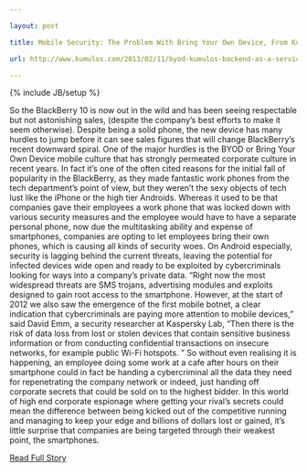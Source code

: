 ---
layout: post
title: Mobile Security: The Problem With Bring Your Own Device, From Kumulos
url: http://www.kumulos.com/2013/02/11/byod-kumulos-backend-as-a-service/
---
{% include JB/setup %}
<p>  So the BlackBerry 10 is now out in the wild and has been seeing respectable but not astonishing sales, (despite the company’s best efforts to make it seem otherwise).  Despite being a solid phone, the new device has many hurdles to jump before it can see sales figures that will change BlackBerry’s recent downward spiral.  One of the major hurdles is the BYOD or Bring Your Own Device mobile culture that has strongly permeated corporate culture in recent years.  In fact it’s one of the often cited reasons for the initial fall of popularity in the BlackBerry, as they made fantastic work phones from the tech department’s point of view, but they weren’t the sexy objects of tech lust like the iPhone or the high tier Androids.  Whereas it used to be that companies gave their employees a work phone that was locked down with various security measures and the employee would have to have a separate personal phone, now due the multitasking ability and expense of smartphones, companies are opting to let employees bring their own phones, which is causing all kinds of security woes.  On Android especially, security is lagging behind the current threats, leaving the potential for infected devices wide open and ready to be exploited by cybercriminals looking for ways into a company’s private data.  “Right now the most widespread threats are SMS trojans, advertising modules and exploits designed to gain root access to the smartphone.  However, at the start of 2012 we also saw the emergence of the first mobile botnet, a clear indication that cybercriminals are paying more attention to mobile devices,” said David Emm, a security researcher at Kaspersky Lab, “Then there is the risk of data loss from lost or stolen devices that contain sensitive business information or from conducting confidential transactions on insecure networks, for example public Wi-Fi hotspots.  ”
 So without even realising it is happening, an employee doing some work at a cafe after hours on their smartphone could in fact be handing a cybercriminal all the data they need for repenetrating the company network or indeed, just handing off corporate secrets that could be sold on to the highest bidder.  In this world of high end corporate espionage where getting your rival’s secrets could mean the difference between being kicked out of the competitive running and managing to keep your edge and billions of dollars lost or gained, it’s little surprise that companies are being targeted through their weakest point, the smartphones.<br />
<p><a href="http://www.kumulos.com/2013/02/11/byod-kumulos-backend-as-a-service/">Read Full Story</a></p>
